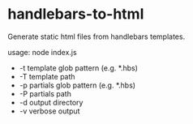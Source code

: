 # handlebars-to-html
Generate static html files from handlebars templates.

usage: node index.js

- -t template glob pattern (e.g. *.hbs)
- -T template path
- -p partials glob pattern (e.g. *.hbs)
- -P partials path
- -d output directory
- -v verbose output